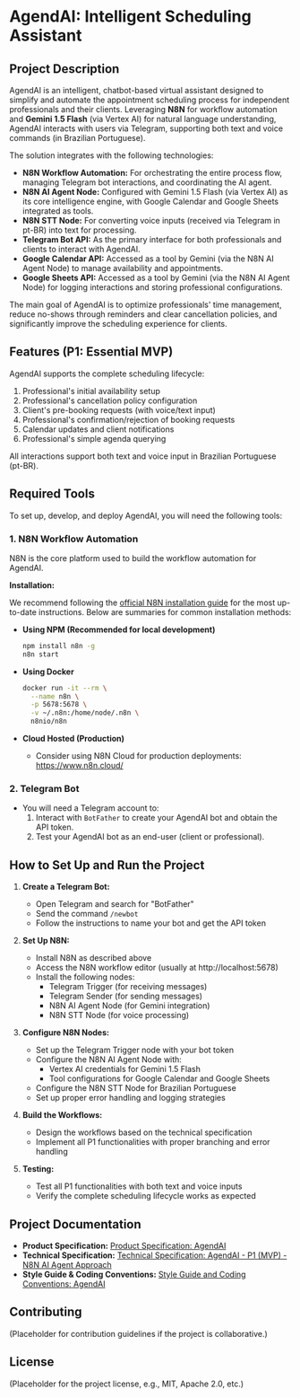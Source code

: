 # AgendAI: Intelligent Scheduling Assistant

## Project Description

AgendAI is an intelligent, chatbot-based virtual assistant designed to simplify and automate the appointment scheduling process for independent professionals and their clients. Leveraging **N8N** for workflow automation and **Gemini 1.5 Flash** (via Vertex AI) for natural language understanding, AgendAI interacts with users via Telegram, supporting both text and voice commands (in Brazilian Portuguese).

The solution integrates with the following technologies:
* **N8N Workflow Automation:** For orchestrating the entire process flow, managing Telegram bot interactions, and coordinating the AI agent.
* **N8N AI Agent Node:** Configured with Gemini 1.5 Flash (via Vertex AI) as its core intelligence engine, with Google Calendar and Google Sheets integrated as tools.
* **N8N STT Node:** For converting voice inputs (received via Telegram in pt-BR) into text for processing.
* **Telegram Bot API:** As the primary interface for both professionals and clients to interact with AgendAI.
* **Google Calendar API:** Accessed as a tool by Gemini (via the N8N AI Agent Node) to manage availability and appointments.
* **Google Sheets API:** Accessed as a tool by Gemini (via the N8N AI Agent Node) for logging interactions and storing professional configurations.

The main goal of AgendAI is to optimize professionals' time management, reduce no-shows through reminders and clear cancellation policies, and significantly improve the scheduling experience for clients.

## Features (P1: Essential MVP)

AgendAI supports the complete scheduling lifecycle:
1. Professional's initial availability setup
2. Professional's cancellation policy configuration
3. Client's pre-booking requests (with voice/text input)
4. Professional's confirmation/rejection of booking requests
5. Calendar updates and client notifications
6. Professional's simple agenda querying

All interactions support both text and voice input in Brazilian Portuguese (pt-BR).

## Required Tools

To set up, develop, and deploy AgendAI, you will need the following tools:

### 1. N8N Workflow Automation

N8N is the core platform used to build the workflow automation for AgendAI.

**Installation:**

We recommend following the [official N8N installation guide](https://docs.n8n.io/hosting/) for the most up-to-date instructions. Below are summaries for common installation methods:

* **Using NPM (Recommended for local development)**
    ```bash
    npm install n8n -g
    n8n start
    ```

* **Using Docker**
    ```bash
    docker run -it --rm \
      --name n8n \
      -p 5678:5678 \
      -v ~/.n8n:/home/node/.n8n \
      n8nio/n8n
    ```

* **Cloud Hosted (Production)**
    * Consider using N8N Cloud for production deployments: https://www.n8n.cloud/

### 2. Telegram Bot

* You will need a Telegram account to:
    1. Interact with `BotFather` to create your AgendAI bot and obtain the API token.
    2. Test your AgendAI bot as an end-user (client or professional).

## How to Set Up and Run the Project

1. **Create a Telegram Bot:**
   * Open Telegram and search for "BotFather"
   * Send the command `/newbot`
   * Follow the instructions to name your bot and get the API token

2. **Set Up N8N:**
   * Install N8N as described above
   * Access the N8N workflow editor (usually at http://localhost:5678)
   * Install the following nodes:
     * Telegram Trigger (for receiving messages)
     * Telegram Sender (for sending messages)
     * N8N AI Agent Node (for Gemini integration)
     * N8N STT Node (for voice processing)
   
3. **Configure N8N Nodes:**
   * Set up the Telegram Trigger node with your bot token
   * Configure the N8N AI Agent Node with:
     * Vertex AI credentials for Gemini 1.5 Flash 
     * Tool configurations for Google Calendar and Google Sheets
   * Configure the N8N STT Node for Brazilian Portuguese
   * Set up proper error handling and logging strategies

4. **Build the Workflows:**
   * Design the workflows based on the technical specification
   * Implement all P1 functionalities with proper branching and error handling

5. **Testing:**
   * Test all P1 functionalities with both text and voice inputs
   * Verify the complete scheduling lifecycle works as expected

## Project Documentation

* **Product Specification:** [Product Specification: AgendAI](docs/product_spec_en_us.md)
* **Technical Specification:** [Technical Specification: AgendAI - P1 (MVP) - N8N AI Agent Approach](docs/tech_spec_en_us.md)
* **Style Guide & Coding Conventions:** [Style Guide and Coding Conventions: AgendAI](docs/.windsurf/rules.md)

## Contributing

(Placeholder for contribution guidelines if the project is collaborative.)

## License

(Placeholder for the project license, e.g., MIT, Apache 2.0, etc.)
